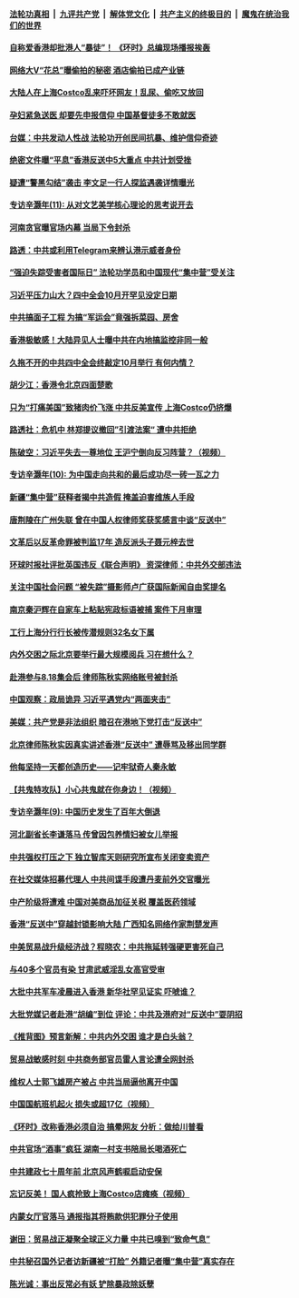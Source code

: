 ####  [法轮功真相](../../../../basic/blob/master/README.md?t=09011539) &nbsp;|&nbsp; [九评共产党](../../../../9ping.md/blob/master/README.md?t=09011539) &nbsp;|&nbsp; [解体党文化](../../../../jtdwh.md/blob/master/README.md?t=09011539)  &nbsp;|&nbsp; [共产主义的终极目的](../../../../gczydzjmd.md/blob/master/README.md?t=09011539) &nbsp;|&nbsp; [魔鬼在统治我们的世界](../../../../mgztzwmdsj.md/blob/master/README.md?t=09011539) 

#### [自称爱香港却批港人“暴徒”！ 《环时》总编现场播报挨轰](../pages/soh_zgxw/n3148157.md?t=09011539) 

#### [网络大V“花总”曝偷拍的秘密 酒店偷拍已成产业链](../pages/soh_zgxw/n3147419.md?t=09011539) 

#### [大陆人在上海Costco乱来吓坏网友！乱尿、偷吃又放回](../pages/soh_zgxw/n3147293.md?t=09011539) 

#### [孕妇紧急送医 却要先申报信仰 中国基督徒多不敢就医](../pages/soh_zgxw/n3147257.md?t=09011539) 

#### [台媒：中共发动人性战   法轮功开创民间抗暴、维护信仰奇迹](../pages/soh_zgxw/n3147059.md?t=09011539) 

#### [绝密文件曝“平息”香港反送中5大重点 中共计划受挫](../pages/soh_zgxw/n3146948.md?t=09011539) 

#### [疑遭“警黑勾结”袭击 李文足一行人探监遇袭详情曝光](../pages/soh_zgxw/n3146537.md?t=09011539) 

#### [专访辛灏年(11): 从对文艺美学核心理论的思考说开去](../pages/soh_zgxw/n3146525.md?t=09011539) 

#### [河南贪官曝官场内幕 当局下令封杀](../pages/soh_zgxw/n3146393.md?t=09011539) 

#### [路透：中共或利用Telegram来辨认港示威者身份](../pages/soh_zgxw/n3146243.md?t=09011539) 

#### [“强迫失踪受害者国际日” 法轮功学员和中国现代“集中营”受关注](../pages/soh_zgxw/n3146189.md?t=09011539) 

#### [习近平压力山大？四中全会10月开罕见没定日期](../pages/soh_zgxw/n3146165.md?t=09011539) 

#### [中共搞面子工程  为搞“军运会”竟强拆菜园、房舍](../pages/soh_zgxw/n3145994.md?t=09011539) 

#### [香港极敏感！大陆异见人士曝中共在内地搞监控非同一般](../pages/soh_zgxw/n3145694.md?t=09011539) 

#### [久拖不开的中共四中全会终敲定10月举行 有何内情？](../pages/soh_zgxw/n3144593.md?t=09011539) 

#### [胡少江：香港令北京四面楚歌](../pages/soh_zgxw/n3144464.md?t=09011539) 

#### [只为“打痛美国”致猪肉价飞涨  中共反美宣传  上海Costco仍挤爆](../pages/soh_zgxw/n3145079.md?t=09011539) 

#### [路透社：危机中  林郑提议撤回”引渡法案“  遭中共拒绝](../pages/soh_zgxw/n3144764.md?t=09011539) 

#### [陈破空：习近平失去一尊地位 王沪宁倒向反习阵营？（视频）](../pages/soh_zgxw/n3144509.md?t=09011539) 

#### [专访辛灏年(10): 为中国走向共和的最后成功尽一砖一瓦之力](../pages/soh_zgxw/n3144569.md?t=09011539) 

#### [新疆“集中营”获释者揭中共造假  掩盖迫害维族人手段](../pages/soh_zgxw/n3144254.md?t=09011539) 

#### [唐荆陵在广州失联 曾在中国人权律师奖获奖感言中谈“反送中”](../pages/soh_zgxw/n3144194.md?t=09011539) 

#### [文革后以反革命罪被判监17年 造反派头子聂元梓去世](../pages/soh_zgxw/n3143552.md?t=09011539) 

#### [环球时报社评批英国违反《联合声明》 资深律师：中共外交部违法](../pages/soh_zgxw/n3143699.md?t=09011539) 

#### [关注中国社会问题 “被失踪”摄影师卢广获国际新闻自由奖提名](../pages/soh_zgxw/n3143384.md?t=09011539) 

#### [南京秦沪辉在自家车上粘贴宪政标语被捕 案件下月审理](../pages/soh_zgxw/n3143429.md?t=09011539) 

#### [工行上海分行行长被传潜规则32名女下属](../pages/soh_zgxw/n3143183.md?t=09011539) 

#### [内外交困之际北京要举行最大规模阅兵 习在想什么？](../pages/soh_zgxw/n3143123.md?t=09011539) 

#### [赴港参与8.18集会后 律师陈秋实网络账号被封杀](../pages/soh_zgxw/n3143045.md?t=09011539) 

#### [中国观察：政局诡异 习近平遇党内“两面夹击”](../pages/soh_zgxw/n3141377.md?t=09011539) 

#### [美媒：共产党是非法组织 暗召在港地下党打击“反送中”](../pages/soh_zgxw/n3142451.md?t=09011539) 

#### [北京律师陈秋实因真实讲述香港“反送中” 遭辱骂及移出同学群](../pages/soh_zgxw/n3142046.md?t=09011539) 

#### [他每坚持一天都创造历史——记牢狱奇人秦永敏](../pages/soh_zgxw/n3141839.md?t=09011539) 

#### [【共鬼特攻队】小心共鬼就在你身边！（视频）](../pages/soh_zgxw/n3141668.md?t=09011539) 

#### [专访辛灏年(9): 中国历史发生了百年大倒退](../pages/soh_zgxw/n3141557.md?t=09011539) 

#### [河北副省长李谦落马 传曾因包养情妇被女儿举报](../pages/soh_zgxw/n3141278.md?t=09011539) 

#### [中共强权打压之下 独立智库天则研究所宣布关闭变卖资产](../pages/soh_zgxw/n3140909.md?t=09011539) 

#### [在社交媒体招募代理人 中共间谍手段遭丹麦前外交官曝光](../pages/soh_zgxw/n3140591.md?t=09011539) 

#### [中产阶级将遭难 中国对美商品加征关税 覆盖医药领域](../pages/soh_zgxw/n3140477.md?t=09011539) 

#### [香港“反送中”穿越封锁影响大陆 广西知名网络作家荆楚发声](../pages/soh_zgxw/n3140381.md?t=09011539) 

#### [中美贸易战升级经济战？程晓农：中共拖延转强硬更害死自己](../pages/soh_zgxw/n3140192.md?t=09011539) 

#### [与40多个官员有染 甘肃武威淫乱女高官受审](../pages/soh_zgxw/n3140135.md?t=09011539) 

#### [大批中共军车凌晨进入香港 新华社罕见证实 吓唬谁？](../pages/soh_zgxw/n3140021.md?t=09011539) 

#### [大批党媒记者赴港“胡编”到位 评论：中共及港府对“反送中”耍阴招](../pages/soh_zgxw/n3139337.md?t=09011539) 

#### [《推背图》预言新解：中共内外交困 谁才是白头翁？](../pages/soh_zgxw/n3138692.md?t=09011539) 

#### [贸易战敏感时刻 中共商务部官员雷人言论遭全网封杀](../pages/soh_zgxw/n3138704.md?t=09011539) 

#### [维权人士郭飞雄房产被占 中共当局逼他离开中国](../pages/soh_zgxw/n3138590.md?t=09011539) 

#### [中国国航班机起火 损失或超17亿（视频）](../pages/soh_zgxw/n3138515.md?t=09011539) 

#### [《环时》改称香港必须自治 搞晕网友 分析：做给川普看](../pages/soh_zgxw/n3138122.md?t=09011539) 

#### [中共官场“酒事”疯狂 湖南一村支书陪局长喝酒死亡](../pages/soh_zgxw/n3137816.md?t=09011539) 

#### [中共建政七十周年前 北京风声鹤唳启动安保](../pages/soh_zgxw/n3137867.md?t=09011539) 

#### [忘记反美！ 国人疯抢致上海Costco店瘫痪（视频）](../pages/soh_zgxw/n3137699.md?t=09011539) 

#### [内蒙女厅官落马 通报指其将贿款供犯罪分子使用](../pages/soh_zgxw/n3137555.md?t=09011539) 

#### [谢田：贸易战正凝聚全球正义力量  中共已嗅到“致命气息”](../pages/soh_zgxw/n3137522.md?t=09011539) 

#### [中共秘召国外记者访新疆被“打脸”  外籍记者曝“集中营”真实存在](../pages/soh_zgxw/n3136736.md?t=09011539) 

#### [陈光诚：事出反常必有妖 铲除暴政除妖孽](../pages/soh_zgxw/n3136646.md?t=09011539) 

